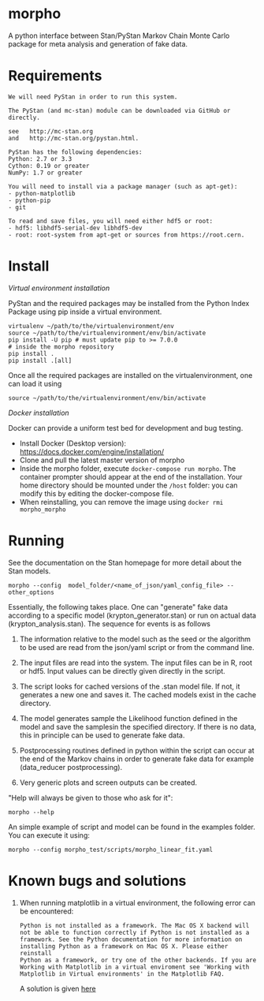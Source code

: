 morpho
======
  A python interface between Stan/PyStan Markov Chain Monte Carlo package for meta analysis and generation of fake data.


Requirements
======
	We will need PyStan in order to run this system.

	The PyStan (and mc-stan) module can be downloaded via GitHub or directly.

	see   http://mc-stan.org
	and   http://mc-stan.org/pystan.html.

	PyStan has the following dependencies:
	Python: 2.7 or 3.3
	Cython: 0.19 or greater
	NumPy: 1.7 or greater

	You will need to install via a package manager (such as apt-get):
	- python-matplotlib
	- python-pip
	- git

	To read and save files, you will need either hdf5 or root:
	- hdf5: libhdf5-serial-dev libhdf5-dev
	- root: root-system from apt-get or sources from https://root.cern.

Install
======

  _Virtual environment installation_

  PyStan and the required packages may be installed from the Python Index Package using pip inside a virtual environment.

	virtualenv ~/path/to/the/virtualenvironment/env
	source ~/path/to/the/virtualenvironment/env/bin/activate
	pip install -U pip # must update pip to >= 7.0.0
	# inside the morpho repository
	pip install .
	pip install .[all]

  Once all the required packages are installed on the virtualenvironment, one can load it using

	source ~/path/to/the/virtualenvironment/env/bin/activate

  _Docker installation_

  Docker can provide a uniform test bed for development and bug testing.

  - Install Docker (Desktop version): https://docs.docker.com/engine/installation/
  - Clone and pull the latest master version of morpho
  - Inside the morpho folder, execute ```docker-compose run morpho```.
  The container prompter should appear at the end of the installation.
  Your home directory should be mounted under the ```/host``` folder: you can modify this by editing the docker-compose file.
  - When reinstalling, you can remove the image using ```docker rmi morpho_morpho```


Running
======

  See the documentation on the Stan homepage for more detail about the Stan models.

	morpho --config  model_folder/<name_of_json/yaml_config_file> --other_options

  Essentially, the following takes place.  One can "generate" fake data according to a specific model (krypton_generator.stan) or run on actual data (krypton_analysis.stan).  The sequence for events is as follows

  1.  The information relative to the model such as the seed or the algorithm to be used are read from the json/yaml script or from the command line.

  2.  The input files are read into the system.  The input files can be in R, root or hdf5. Input values can be directly given directly in the script.

  3. The script looks for cached versions of the .stan model file.  If not, it generates a new one and saves it.  The cached models exist in the cache directory.

  4.  The model generates sample the Likelihood function defined in the model and save the samplesin the specified directory.  If there is no data, this in principle can be used to generate fake data.

  5.  Postprocessing routines defined in python within the script can occur at the end of the Markov chains in order to generate fake data for example (data_reducer postprocessing).

  6. Very generic plots and screen outputs can be created.

  "Help will always be given to those who ask for it":

	morpho --help

  An simple example of script and model can be found in the examples folder.
  You can execute it using:

	morpho --config morpho_test/scripts/morpho_linear_fit.yaml

Known bugs and solutions
======	  
1.  When running matplotlib in a virtual environment, the following error can be encountered:

    ```
    Python is not installed as a framework. The Mac OS X backend will not be able to function correctly if Python is not installed as a
    framework. See the Python documentation for more information on installing Python as a framework on Mac OS X. Please either reinstall
    Python as a framework, or try one of the other backends. If you are Working with Matplotlib in a virtual enviroment see 'Working with
    Matplotlib in Virtual environments' in the Matplotlib FAQ.
    ```
    A solution is given [here](http://stackoverflow.com/questions/21784641/installation-issue-with-matplotlib-python)
